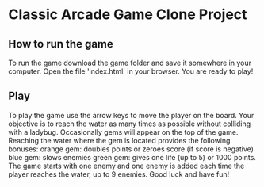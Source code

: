 # Classic Arcade Game Clone Project

## How to run the game

To run the game download the game folder and save it somewhere in your computer.
Open the file 'index.html' in your browser. You are ready to play!

## Play

To play the game use the arrow keys to move the player on the board.
Your objective is to reach the water as many times as possible without colliding with a ladybug.
Occasionally gems will appear on the top of the game. Reaching the water where the gem is located provides the following bonuses:
	orange gem: doubles points or zeroes score (if score is negative)
	blue gem: slows enemies
	green gem: gives one life (up to 5) or 1000 points.
The game starts with one enemy and one enemy is added each time the player reaches the water, up to 9 enemies.
Good luck and have fun!